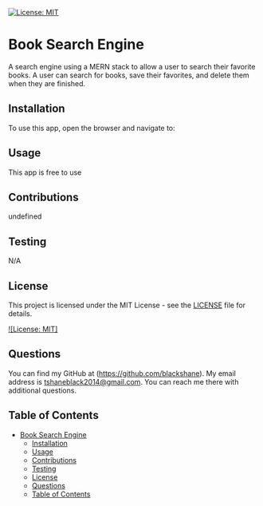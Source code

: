 [![License: MIT](https://img.shields.io/badge/License-MIT-yellow.svg)](https://opensource.org/licenses/MIT)
  # Book Search Engine
  A search engine using a MERN stack to allow a user to search their favorite books. A user can search for books, save their favorites, and delete them when they are finished.
  ## Installation
  To use this app, open the browser and navigate to:
  ## Usage
  This app is free to use
  ## Contributions 
  undefined
  ## Testing
  N/A

## License

This project is licensed under the MIT License - see the [LICENSE](LICENSE) file for details.

[![License: MIT]](https://opensource.org/licenses/MIT)
## Questions
You can find my GitHub at (https://github.com/blackshane).
My email address is tshaneblack2014@gmail.com. You can reach me there with additional questions. 
 

## Table of Contents

- [Book Search Engine](#book-search-engine)
  - [Installation](#installation)
  - [Usage](#usage)
  - [Contributions](#contributions)
  - [Testing](#testing)
  - [License](#license)
  - [Questions](#questions)
  - [Table of Contents](#table-of-contents)

